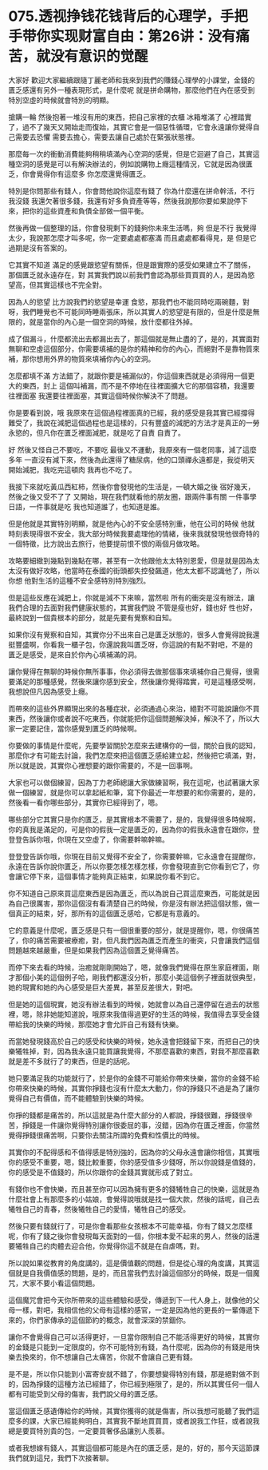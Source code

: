 # 075.透视挣钱花钱背后的心理学，手把手带你实现财富自由：第26讲：没有痛苦，就没有意识的觉醒

大家好 歡迎大家繼續跟隨丁麗老師和我來到我們的賺錢心理學的小課堂，金錢的匱乏感還有另外一種表現形式，是什麼呢 就是拼命購物，那麼他們在內在感受到特別空虛的時候就會特別的明顯。

搶購一輪 然後抱著一堆沒有用的東西，把自己家裡的衣櫃 冰箱堆滿了 心裡踏實了，過不了幾天又開始走而復始，其實它會是一個惡性循環，它會永遠讓你覺得自己需要去恐懼 需要去擔心，需要去讓自己處於在緊張狀態裡。

那麼每一次的衝動消費能夠稍稍填滿內心空洞的感覺，但是它迴避了自己，其實這種空洞的感覺是可以有解決辦法的，例如說購物上癮這種情況，它就是因為很匱乏，你會覺得你有這麼多 你怎麼還覺得匱乏。

特別是你問那些有錢人，你會問他說你這麼有錢了 你為什麼還在拼命幹活，不行 我沒錢 我還欠著很多錢，我還有好多負資產等等，然後我說那你要如果說停下來，把你的這些資產和負債全部做一個平衡。

然後再做一個整理的話，你會發現剩下的錢夠你未來生活嗎，夠 但是不行 我覺得太少，我說那怎麼才叫多呢，你一定要處處都塞滿 而且處處都看得見，是 但是它過期是沒有答案的。

它其實不知道 滿足的感覺跟慾望有關係，但是跟實際的感受如果建立不了關係，那個匱乏就永遠存在，對 其實我們說以前我們會認為那些買買買的人，是因為慾望高，但其實這樣也不完全對。

因為人的慾望 比方說我們的慾望是幸運 食慾，那我們也不能同時吃兩碗麵，對呀，我們睡覺也不可能同時睡兩張床，所以其實人的慾望是有限的，但是什麼是無限的，就是當你的內心是一個空洞的時候，放什麼都往外掉。

成了個漏斗，什麼都流出去都漏出去了，那這個就是無止盡的了，是的，其實面對無聊和空虛這個部分，你需要填補的是你的精神和你的內心，而絕對不是靠物質來補，那你想用外界的物質來填補你內心的空洞。

怎麼都填不滿 方法錯了，就跟你要是補漏似的，你這個東西就是必須得用一個更大的東西，封上 這個叫補漏，而不是不停地在往裡面擴大它的那個容積，我還要往裡面塞 我還要往裡面塞，其實這個時候你解決不了問題。

你是要看到說，哦 我原來在這個過程裡面真的已經，我的感受是我其實已經撐得難受了，我說在減肥這個過程也是這樣的，只有豐盛的減肥的方法才是真正的一勞永慾的，但凡你在匱乏裡面減肥，就是吃了自責 自責了。

好 然後又怪自己不要吃，不要吃 最後又不運動，我原來有一個老同事，減了這麼多年 一直沒有減下來，然後為此還得了糖尿病，他的口頭禪永遠都是，我從明天開始減肥，我吃完這頓肉 我再也不吃了。

我接下來就吃黃瓜西紅柿，然後你會發現他的生活是，一頓大婚之後 宿好幾天，然後之後又受不了了 又開始，現在我們就看他的朋友圈，跟兩件事有關 一件事學日語，一件事就是吃 我也知道誰了，也知道是誰。

但是他就是其實特別明顯，就是他內心的不安全感特別重，他在公司的時候 他就時刻表現得很不安全，我大部分時候我要處理他的情緒，後來我就發現他很奇特的一個特徵，比方說出去旅行，他要提前恨不恨的兩個月做攻略。

攻略要細緻到幾點到幾點在哪，甚至有一次他跟他太太特別恩愛，但是就是因為太太沒有做好攻略，他當時在泰國的街頭都失控發飆道，他太太都不認識他了，所以你想 他對生活的這種不安全感特別特別強烈。

但是這些反應在減肥上，你就是減不下來嘛，當然啦 所有的衝突是沒有辦法，讓我們合理的去面對我們健康狀態的，其實我們說 不管是瘦也好，錢也好 性也好，最終說到一個貴根本的部分，就是先要有覺察和自知。

如果你沒有覺察和自知，其實你分不出來自己是匱乏狀態的，很多人會覺得說我還挺豐盛啊，你看我一櫃子包，你還說我叫匱乏呀，你這說的有點不對吧，不是的 匱乏是感受，是來自於你內心填補滿的洞。

讓你覺得在無聊的時候你無所事事，你必須得去做那個事來填補你自己覺得，很需要滿足的那種感覺，然後來讓你感到安全，然後讓你覺得踏實，可是這種感受啊，我想說但凡因為感受上癮。

而帶來的這些外界顯現出來的各種症狀，必須通過心來治，絕對不可能說讓你不買東西，然後讓你或者說不吃東西，你就能把你這個問題解決掉，解決不了，所以大家一定要記住，當你感覺到匱乏的時候啊。

你要做的事情是什麼呢，先要學習關於怎麼來去建構你的一個，關於自我的認知，那麼你才有可能去討論，我們怎麼來把這個匱乏感給建立起，然後把它填滿，對，所以就是說，其實你心裡想要的跟你需要的，不是一回事啊。

大家也可以做個練習，因為丁力老師總讓大家做練習啊，我在這呢，也試著讓大家做一個練習，就是你可以拿起紙和筆，寫下你最近一年想要的和你需要的，是的，然後看一看你哪些部分，其實你已經得到了，嗯。

哪些部分它其實只是你的匱乏，是其實根本不需要了，是的，我覺得很多時候啊，你的真我是滿足的，可是你的假我一定是匱乏的，因為你的假我永遠會在跟你，登登登告訴你哦，你現在又空虛了，你需要幹嘛幹嘛。

登登登告訴你哦，你現在目前又覺得不安全了，你需要幹嘛，它永遠會在提醒你，永遠在告訴你說你匱乏，所以你要怎樣怎樣怎樣，你會發現直到它你看到它了，你會讓它停下來，這個事情才能夠真正結束，如果說你看不到它。

你不知道自己原來買這麼東西是因為匱乏，而以為說自己買這麼東西，可能就是因為自己很厲害，那你這個沒有看清楚自己的時候，你是沒有辦法把這個狀態，做一個真正的結束，好，那所有的這個匱乏感哈，它都是有意義的。

它的意義是什麼呢，匱乏感是只有一個很重要的部分，就是提醒你，嗯，你很痛苦了，你的痛苦需要被療癒，對，但凡我們因為匱乏而產生的衝突，只會讓我們這個問題越來越嚴重，但是如果我們因為這個匱乏覺得痛苦。

而停下來去看的時候，治癒就剛剛開始了，嗯，就像我們覺得在原生家庭裡面，剛才那個小美的這個例子哈，剛我們都還沒分析，那麼小美這個例子裡面就很典型，她的現實和她的內心感受是巨大差異，甚至反差很大，對吧。

但是她的這個現實，她沒有辦法看到的時候，她就會以為自己還停留在過去的狀態裡，嗯，除非她能知道說，哦原來我值得過更好的生活的時候，我值得去享受金錢帶給我的快樂的時候，那麼她才會允許自己有錢有快樂。

而當她發現錢高於自己的感受和快樂的時候，她永遠會把錢留下來，而把自己的快樂犧牲掉，對，因為我永遠只能買讓我覺得，不那麼喜歡的東西，對我不那麼喜歡就是差不多就行了的東西，但是的話呢。

她只要滿足我的功能就行了，於是你的金錢不可能給你帶來快樂，當你的金錢不給你帶來快樂的時候，其實你掙錢也沒有什麼太大動力，你的掙錢只不過是為了讓你覺得自己有價值，而不能體驗到快樂的時候。

你掙的錢都是痛苦的，所以這就是為什麼大部分的人都說，掙錢很難，掙錢很辛苦，掙錢是一件讓你覺得特別讓你很委屈的事，沒錯，因為你在匱乏裡面，你當然覺得掙錢很痛苦啊，只要你去關注所謂的免費和性價比的時候。

其實你的不配得感和不值得感是特別強的，因為你的父母永遠會讓你相信，其實哦你的感受不重要，嗯，錢比較重要，你的感受值多少錢呀，所以你說錢是值錢的，你的感受是不值錢的，所以你跟你的金錢其實就形成了對立。

有錢你也不會快樂，而且甚至你可以因為擁有更多的錢犧牲自己的快樂，這就是為什麼社會上有那麼多的小姑娘，會覺得說哦就是找一個大款，然後的話呢，自己去犧牲自己的青春，然後犧牲自己的愛情，犧牲自己的感受。

然後只要有錢就行了，可是你會看那些女孩根本不可能幸福，你有了錢又怎麼樣呢，你有了錢之後你會發現每天面對的一個，你根本愛不起來的男人，然後的話還要犧牲自己的肉體去迎合他，你覺得你這不就是在自虐嗎，對。

所以說如果從教育的角度講的，這是價值觀的問題，但是從心理的角度講，其實這個就是自我價值感的問題，是的，而且當我們去討論這個部分的時候，既是一個魔咒，大家不要小看這個問題。

這個魔咒會把今天你所帶來的這些體驗和感受，傳遞到下一代人身上，就像他的父母一樣，對吧，我相信他的父母有這樣的感官，一定是因為他的更長的一輩傳遞下來的，你們家傳承的這個節約的概念，就會深深的禁錮你。

讓你不會覺得自己可以活得更好，一旦當你限制自己不能活得更好的時候，其實你的金錢是只能到一定限度的，你不可能特別有錢，為什麼呢，因為你的有錢是用快樂去換來的，你不想讓自己太痛苦，你就不會讓自己更有錢。

是不是，所以你只能到小富寄安就不錯了，你要想變得特別有錢，那是絕對做不到的，因為掙錢的這種方法已經錯了，你已經到極限了，是的，所以其實任何一個人都有可能受到父母的傷害，我們說父母的匱乏感。

當這個匱乏感遺傳給你的時候，其實你獲得的就是傷害，所以我想可能聽了我們這麼多的課，大家已經能夠明白，其實我不斷地買買買，或者說我工作狂，或者說我總是要買特別貴的包，一定要買奢侈品讓別人羨慕。

或者我想嫁有錢人，其實這個都可能是內在的匱乏感，是的，好的，那今天這節課我們就到這兒，我們下次接著聊。